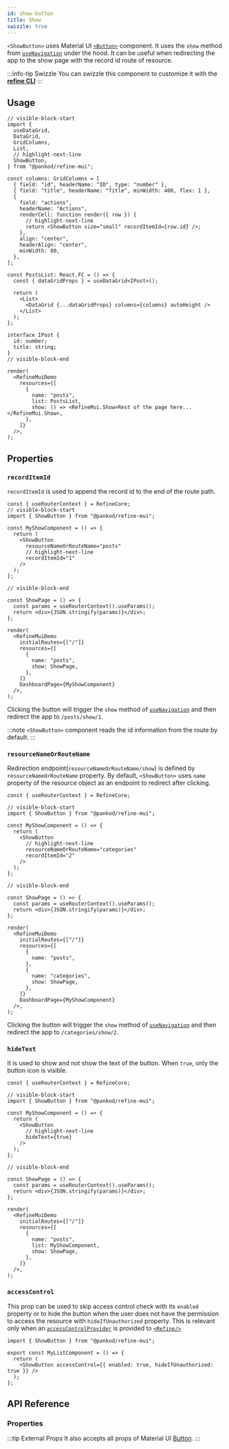 ```yaml
---
id: show-button
title: Show
swizzle: true
---
```


`<ShowButton>` uses Material UI [`<Button>`](https://ant.design/components/button/) component. It uses the `show` method from [`useNavigation`](/api-reference/routing/hooks/useNavigation.md) under the hood. It can be useful when redirecting the app to the show page with the record id route of resource.

:::info-tip Swizzle
You can swizzle this component to customize it with the [**refine CLI**](/docs/3.xx.xx/packages/documentation/cli)
:::

## Usage

```tsx live url=http://localhost:3000/posts previewHeight=340px
// visible-block-start
import {
  useDataGrid,
  DataGrid,
  GridColumns,
  List,
  // highlight-next-line
  ShowButton,
} from "@pankod/refine-mui";

const columns: GridColumns = [
  { field: "id", headerName: "ID", type: "number" },
  { field: "title", headerName: "Title", minWidth: 400, flex: 1 },
  {
    field: "actions",
    headerName: "Actions",
    renderCell: function render({ row }) {
      // highlight-next-line
      return <ShowButton size="small" recordItemId={row.id} />;
    },
    align: "center",
    headerAlign: "center",
    minWidth: 80,
  },
];

const PostsList: React.FC = () => {
  const { dataGridProps } = useDataGrid<IPost>();

  return (
    <List>
      <DataGrid {...dataGridProps} columns={columns} autoHeight />
    </List>
  );
};

interface IPost {
  id: number;
  title: string;
}
// visible-block-end

render(
  <RefineMuiDemo
    resources={[
      {
        name: "posts",
        list: PostsList,
        show: () => <RefineMui.Show>Rest of the page here...</RefineMui.Show>,
      },
    ]}
  />,
);
```

## Properties

### `recordItemId`

`recordItemId` is used to append the record id to the end of the route path.

```tsx live disableScroll previewHeight=120px
const { useRouterContext } = RefineCore;
// visible-block-start
import { ShowButton } from "@pankod/refine-mui";

const MyShowComponent = () => {
  return (
    <ShowButton
      resourceNameOrRouteName="posts"
      // highlight-next-line
      recordItemId="1"
    />
  );
};

// visible-block-end

const ShowPage = () => {
  const params = useRouterContext().useParams();
  return <div>{JSON.stringify(params)}</div>;
};

render(
  <RefineMuiDemo
    initialRoutes={["/"]}
    resources={[
      {
        name: "posts",
        show: ShowPage,
      },
    ]}
    DashboardPage={MyShowComponent}
  />,
);
```

Clicking the button will trigger the `show` method of [`useNavigation`](/api-reference/routing/hooks/useNavigation.md) and then redirect the app to `/posts/show/1`.

:::note
`<ShowButton>` component reads the id information from the route by default.
:::

### `resourceNameOrRouteName`

Redirection endpoint(`resourceNameOrRouteName/show`) is defined by `resourceNameOrRouteName` property. By default, `<ShowButton>` uses `name` property of the resource object as an endpoint to redirect after clicking.

```tsx live disableScroll previewHeight=120px
const { useRouterContext } = RefineCore;

// visible-block-start
import { ShowButton } from "@pankod/refine-mui";

const MyShowComponent = () => {
  return (
    <ShowButton
      // highlight-next-line
      resourceNameOrRouteName="categories"
      recordItemId="2"
    />
  );
};

// visible-block-end

const ShowPage = () => {
  const params = useRouterContext().useParams();
  return <div>{JSON.stringify(params)}</div>;
};

render(
  <RefineMuiDemo
    initialRoutes={["/"]}
    resources={[
      {
        name: "posts",
      },
      {
        name: "categories",
        show: ShowPage,
      },
    ]}
    DashboardPage={MyShowComponent}
  />,
);
```

Clicking the button will trigger the `show` method of [`useNavigation`](/api-reference/routing/hooks/useNavigation.md) and then redirect the app to `/categories/show/2`.

### `hideText`

It is used to show and not show the text of the button. When `true`, only the button icon is visible.

```tsx live disableScroll previewHeight=120px
const { useRouterContext } = RefineCore;

// visible-block-start
import { ShowButton } from "@pankod/refine-mui";

const MyShowComponent = () => {
  return (
    <ShowButton
      // highlight-next-line
      hideText={true}
    />
  );
};

// visible-block-end

const ShowPage = () => {
  const params = useRouterContext().useParams();
  return <div>{JSON.stringify(params)}</div>;
};

render(
  <RefineMuiDemo
    initialRoutes={["/"]}
    resources={[
      {
        name: "posts",
        list: MyShowComponent,
        show: ShowPage,
      },
    ]}
  />,
);
```

### `accessControl`

This prop can be used to skip access control check with its `enabled` property or to hide the button when the user does not have the permission to access the resource with `hideIfUnauthorized` property. This is relevant only when an [`accessControlProvider`](/api-reference/core/providers/accessControl-provider.md) is provided to [`<Refine/>`](/api-reference/core/components/refine-config.md)

```tsx
import { ShowButton } from "@pankod/refine-mui";

export const MyListComponent = () => {
  return (
    <ShowButton accessControl={{ enabled: true, hideIfUnauthorized: true }} />
  );
};
```

## API Reference

### Properties

<PropsTable module="@pankod/refine-mui/ShowButton" />

:::tip External Props
It also accepts all props of Material UI [Button](https://mui.com/material-ui/api/button/).
:::
